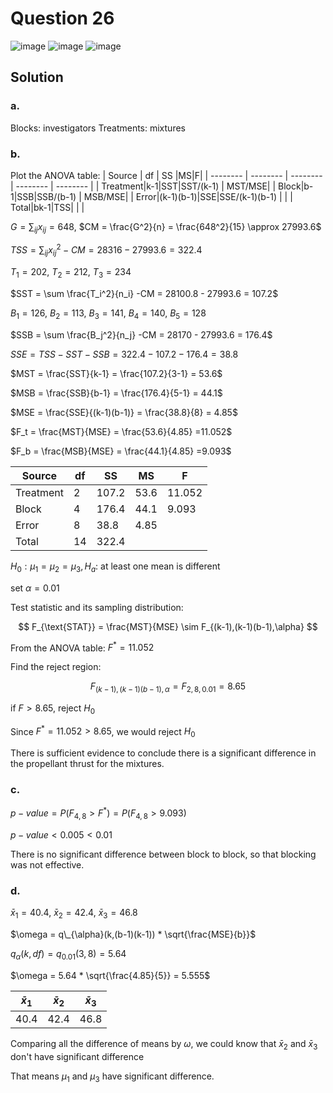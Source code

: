 # Question 26
![image](https://github.com/user-attachments/assets/9ecbc96b-5078-4c71-afde-4028780b8881)
![image](https://github.com/user-attachments/assets/969a39de-a831-460d-90aa-51c363a1ba23)
![image](https://github.com/user-attachments/assets/7a6a8b35-33d5-4f6c-b99d-c46deef4b764)
## Solution
### a.
Blocks: investigators
Treatments: mixtures

### b.
Plot the ANOVA table:
| Source | df | SS |MS|F|
| -------- | -------- | -------- | -------- | -------- |
| Treatment|k-1|SST|SST/(k-1) | MST/MSE|
| Block|b-1|SSB|SSB/(b-1) | MSB/MSE|
| Error|(k-1)(b-1)|SSE|SSE/(k-1)(b-1) | |
| Total|bk-1|TSS| | |

$G = \sum_{ij}x_{ij} = 648,$ $CM = \frac{G^2}{n} = \frac{648^2}{15} \approx 27993.6$
  
$TSS = \sum_{ij} x_{ij}^2 - CM = 28316 - 27993.6 = 322.4$

$T_1 = 202,$ $T_2 = 212,$ $T_3 = 234$

$SST = \sum \frac{T_i^2}{n_i} -CM = 28100.8 - 27993.6 = 107.2$

$B_1 = 126,$ $B_2 = 113,$ $B_3 = 141,$ $B_4 = 140,$ $B_5 = 128$

$SSB = \sum \frac{B_j^2}{n_j} -CM = 28170 - 27993.6 = 176.4$

$SSE = TSS - SST - SSB = 322.4 - 107.2 - 176.4 = 38.8$
  
$MST = \frac{SST}{k-1} = \frac{107.2}{3-1} = 53.6$

$MSB = \frac{SSB}{b-1} = \frac{176.4}{5-1} = 44.1$

$MSE = \frac{SSE}{(k-1)(b-1)} = \frac{38.8}{8} = 4.85$

$F_t = \frac{MST}{MSE} = \frac{53.6}{4.85} =11.052$

$F_b = \frac{MSB}{MSE} = \frac{44.1}{4.85} =9.093$

| Source | df | SS |MS|F|
| -------- | -------- | -------- | -------- | -------- |
| Treatment|2| 107.2| 53.6| 11.052|
| Block|4| 176.4| 44.1| 9.093|
| Error|8| 38.8| 4.85| |
| Total|14| 322.4| | |

$H_0: \mu_1 = \mu_2 = \mu_3, H_a:$ at least one mean is different

set $\alpha = 0.01$

Test statistic and its sampling distribution:

$$
F_{\text{STAT}} = \frac{MST}{MSE} \sim F_{(k-1),(k-1)(b-1),\alpha}
$$

From the ANOVA table: $F^* = 11.052$

Find the reject region:

$$
F_{(k-1),(k-1)(b-1),\alpha} = F_{2,8,0.01} = 8.65
$$

if $F > 8.65$, reject $H_0$

Since $F^* = 11.052 > 8.65$, we would reject $H_0$

There is sufficient evidence to conclude there is a significant difference in the propellant thrust for the mixtures.

### c.

$p-value = P(F_{4,8} > F^*) = P(F_{4,8} > 9.093)$

$p-value < 0.005 < 0.01$

There is no significant difference between block to block, so that blocking was not effective.

### d.
$\bar{x}_1 = 40.4,$ $\bar{x}_2 = 42.4,$  $\bar{x}_3=46.8$

$\omega = q\_{\alpha}(k,(b-1)(k-1)) * \sqrt{\frac{MSE}{b}}$

$q_{\alpha}(k,df) = q_{0.01}(3,8) = 5.64$

$\omega = 5.64 * \sqrt{\frac{4.85}{5}} = 5.555$

| $\bar{x}_1$ | $\bar{x}_2$ | $\bar{x}_3$ |
| -------- | -------- | -------- |
| 40.4|42.4|46.8|

Comparing all the difference of means by $\omega$, we could know that $\bar{x}_2$ and $\bar{x}_3$ don't have significant difference

That means $\mu_1$ and $\mu_3$ have significant difference.
